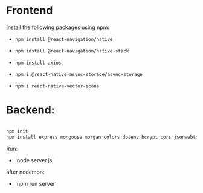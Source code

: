 # Frontend
Install the following packages using npm:

* `npm install @react-navigation/native`
* `npm install @react-navigation/native-stack`

* `npm install axios`
* `npm i @react-native-async-storage/async-storage`
* `npm i react-native-vector-icons`

# Backend:

```bash

npm init
npm install express mongoose morgan colors dotenv bcrypt cors jsonwebtoken

```
Run:

* 'node server.js'

after nodemon:

* 'npm run server'
